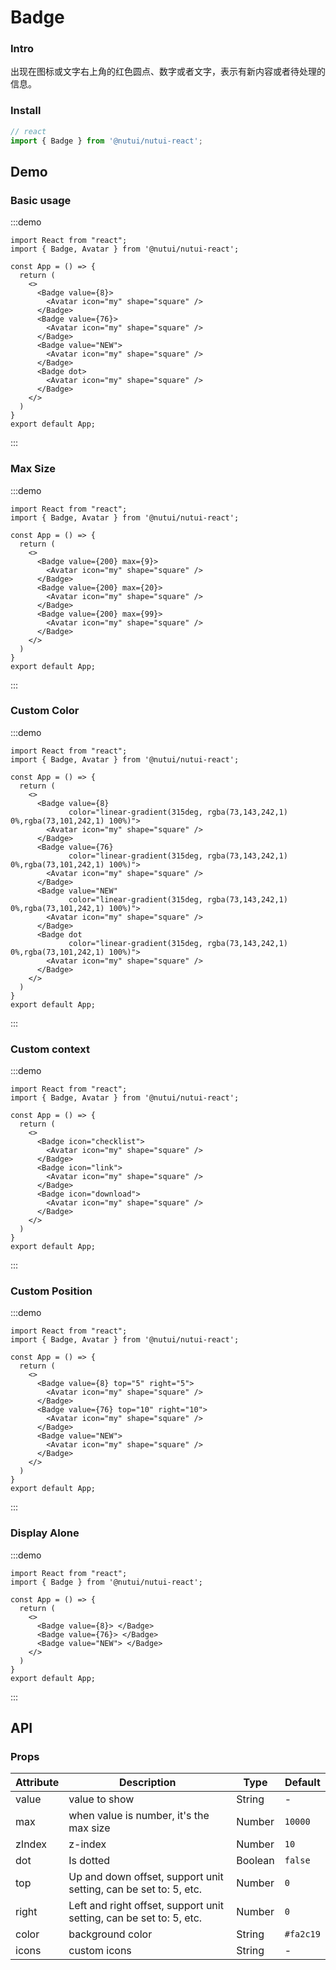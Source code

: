 # Badge

### Intro

出现在图标或文字右上角的红色圆点、数字或者文字，表示有新内容或者待处理的信息。

### Install

``` javascript
// react
import { Badge } from '@nutui/nutui-react';

```

## Demo

### Basic usage

:::demo

```tsx
import React from "react";
import { Badge, Avatar } from '@nutui/nutui-react';

const App = () => {
  return (
    <>
      <Badge value={8}>
        <Avatar icon="my" shape="square" />
      </Badge>
      <Badge value={76}>
        <Avatar icon="my" shape="square" />
      </Badge>
      <Badge value="NEW">
        <Avatar icon="my" shape="square" />
      </Badge>
      <Badge dot>
        <Avatar icon="my" shape="square" />
      </Badge>
    </>
  )
}
export default App;
```

:::

### Max Size

:::demo

```tsx
import React from "react";
import { Badge, Avatar } from '@nutui/nutui-react';

const App = () => {
  return (
    <>
      <Badge value={200} max={9}>
        <Avatar icon="my" shape="square" />
      </Badge>
      <Badge value={200} max={20}>
        <Avatar icon="my" shape="square" />
      </Badge>
      <Badge value={200} max={99}>
        <Avatar icon="my" shape="square" />
      </Badge>
    </>
  )
}
export default App;
```

:::

### Custom Color

:::demo

```tsx
import React from "react";
import { Badge, Avatar } from '@nutui/nutui-react';

const App = () => {
  return (
    <>
      <Badge value={8}
             color="linear-gradient(315deg, rgba(73,143,242,1) 0%,rgba(73,101,242,1) 100%)">
        <Avatar icon="my" shape="square" />
      </Badge>
      <Badge value={76}
             color="linear-gradient(315deg, rgba(73,143,242,1) 0%,rgba(73,101,242,1) 100%)">
        <Avatar icon="my" shape="square" />
      </Badge>
      <Badge value="NEW"
             color="linear-gradient(315deg, rgba(73,143,242,1) 0%,rgba(73,101,242,1) 100%)">
        <Avatar icon="my" shape="square" />
      </Badge>
      <Badge dot
             color="linear-gradient(315deg, rgba(73,143,242,1) 0%,rgba(73,101,242,1) 100%)">
        <Avatar icon="my" shape="square" />
      </Badge>
    </>
  )
}
export default App;
```

:::

### Custom context

:::demo

```tsx
import React from "react";
import { Badge, Avatar } from '@nutui/nutui-react';

const App = () => {
  return (
    <>
      <Badge icon="checklist">
        <Avatar icon="my" shape="square" />
      </Badge>
      <Badge icon="link">
        <Avatar icon="my" shape="square" />
      </Badge>
      <Badge icon="download">
        <Avatar icon="my" shape="square" />
      </Badge>
    </>
  )
}
export default App;
```

:::

### Custom Position

:::demo

```tsx
import React from "react";
import { Badge, Avatar } from '@nutui/nutui-react';

const App = () => {
  return (
    <>
      <Badge value={8} top="5" right="5">
        <Avatar icon="my" shape="square" />
      </Badge>
      <Badge value={76} top="10" right="10">
        <Avatar icon="my" shape="square" />
      </Badge>
      <Badge value="NEW">
        <Avatar icon="my" shape="square" />
      </Badge>
    </>
  )
}
export default App;
```

:::

### Display Alone

:::demo

```tsx
import React from "react";
import { Badge } from '@nutui/nutui-react';

const App = () => {
  return (
    <>
      <Badge value={8}> </Badge>
      <Badge value={76}> </Badge>
      <Badge value="NEW"> </Badge>
    </>
  )
}
export default App;
```

:::

## API

### Props

| Attribute    | Description                                       | Type    | Default    |
|---------|--------------------------------------------|---------|-----------|
| value   | value to show                                 | String  | -         |
| max     | when value is number, it's the max size                     | Number  | `10000`   |
| zIndex |  z-index                          | Number  | `10`      |
| dot     | Is dotted    | Boolean | `false`   |
| top     | Up and down offset, support unit setting, can be set to: 5, etc. | Number  | `0`       |
| right   | Left and right offset, support unit setting, can be set to: 5, etc. | Number  | `0`       |
| color   | background color                                | String  | `#fa2c19` |
| icons   | custom icons                               | String  | - |



